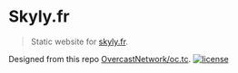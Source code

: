 # Skyly.fr

> Static website for [skyly.fr](skyly.fr).

Designed from this repo [OvercastNetwork/oc.tc](https://github.com/OvercastCommunity/overcastcommunity.github.io).
[![license](https://i.creativecommons.org/l/by-sa/4.0/80x15.png)](http://creativecommons.org/licenses/by-sa/4.0/)
